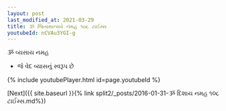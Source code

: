 ```yaml
---
layout: post
last_modified_at: 2021-03-29
title: ૐ જિતામાન્યવે નમહ ૧૦૮ ટાઈમ્સ
youtubeId: nCVAu3YGI-g
---
```

 
 
 ૐ વ્યસાય નમહ  
 
 -  જે વેદ વ્યાસનું સ્વરૂપ છે 
 
  
 
  
 
 
 
 
 
 


{% include youtubePlayer.html id=page.youtubeId %}
 
[Next]({{ site.baseurl }}{% link  split2/_posts/2016-01-31-ૐ દિશાય નમહ ૧૦૮ ટાઈમ્સ.md%})
 
